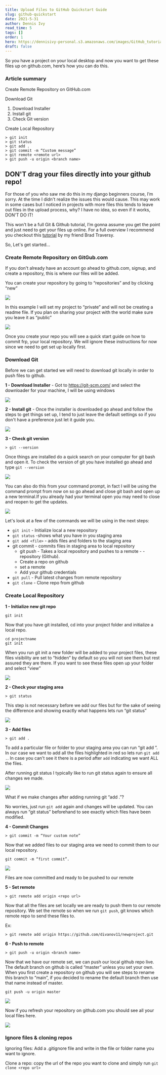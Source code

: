 ```yaml
---
title: Upload Files to GitHub Quickstart Guide
slug: github-quickstart
date: 2021-5-31
author: Dennis Ivy
read_time: 5
tags: []
order: 1
hero: https://dennisivy-personal.s3.amazonaws.com/images/GitHub_tutorial.jpg
draft: false
---
```


So you have a project on your local desktop and now you want to get these files up on github.com, here’s how you can do this.

### Article summary

Create Remote Repository on GitHub.com

Download Git

1. Download Installer
1. Install git
1. Check Git version

Create Local Repository

```
> git init
> git status
> git add .
> git commit -m “Custom message”
> git remote <remote url>
> git push -u origin <branch name>
```

## DON'T drag your files directly into your github repo!

For those of you who saw me do this in my django beginners course, I’m sorry. At the time I didn't realize the issues this would cause. This may work in some cases but I noticed in projects with more files this tends to leave out files in the upload process, why? I have no idea, so even if it works, DON'T DO IT!

This won't be a full Git & Github tutorial, I’m gonna assume you get the point and just need to get your files up online. For a full overview I recommend you checkout this [tutorial](https://youtu.be/SWYqp7iY_Tc) by my friend Brad Traversy.

So, Let's get started…

### Create Remote Repository on GitGub.com

If you don't already have an account go ahead to github.com, signup, and create a repository, this is where our files will be added. 

You can create your repository by going to “repositories” and by clicking “new”

![](https://dennisivy-personal.s3.amazonaws.com/uploads/2021/05/31/new-repo1.PNG)

In this example I will set my project to “private” and will not be creating a readme file. If you plan on sharing your project with the world make sure you leave it as “public”

![](https://dennisivy-personal.s3.amazonaws.com/uploads/2021/05/31/new-repo2.PNG)

Once you create your repo you will see a quick start guide on how to commit frp, your local repository. We will ignore these instructions for now since we need to get set up locally first.

### Download Git

Before we can get started we will need to download git locally in order to push files to github.

**1 - Download Installer** - Got to https://git-scm.com/ and select the downloader for your machine, I will be using windows

![](https://dennisivy-personal.s3.amazonaws.com/uploads/2021/05/31/git-installer.PNG)

**2 - Install git** - Once the installer is downloaded go ahead and follow the steps to get things set up, I tend to just leave the default settings so if you don't have a preference just let it guide you.

![](https://dennisivy-personal.s3.amazonaws.com/uploads/2021/05/31/installer.PNG)

**3 - Check git version** 

```
> git --version
```

Once things are installed do a quick search on your computer for git bash and open it. To check the version of git you have installed go ahead and type `git --version`

![](https://dennisivy-personal.s3.amazonaws.com/uploads/2021/05/31/git-bash.PNG)

You can also do this from your command prompt, in fact I will be using the command prompt from now on so go ahead and close git bash and open up a new terminal.If you already had your terminal open you may need to close and reopen to get the updates.

![](https://dennisivy-personal.s3.amazonaws.com/uploads/2021/05/31/git-version.PNG)

Let's look at a few of the commands we will be using in the next steps:

- `git init` - Initialize local a new repository
- `git status` -shows what you have in you staging area
- `git add <file>` -  adds files and folders to the staging area
- git commit - commits files in staging area to local repository
    - git push - Takes a local repository and pushes to a remote - - repository (Github).
    - Create a repo on github
    - set a remote 
    - Add your github credentials
- `git pull` - Pull latest changes from remote repository
- `git clone` - Clone repo from github

### Create Local Repository

**1 - Initialize new git repo**

```
git init
```

Now that you have git installed, cd into your project folder and initialize a local repo. 

```
cd projectname
git init
```

When you run git init a new folder will be added to your project files, these files visibility are set to “hidden” by default so you will not see them but rest assured they are there. If you want to see these files open up your folder and select “view”

![](https://dennisivy-personal.s3.amazonaws.com/uploads/2021/05/31/hidden-1.jpg)

**2 - Check your staging area**

```
> git status
```

This step is not necessary before we add our files but for the sake of seeing the difference and showing exactly what happens lets run “git status”

![](https://dennisivy-personal.s3.amazonaws.com/uploads/2021/05/31/status.PNG)

**3 - Add files**

```
> git add .
```

To add a particular file or folder to your staging area you can run “git add <filename>”. In our case we want to add all the files highlighted in red so lets run `git add .`. In case you can't see it there is a period after `add` indicating we want ALL the files.

After running git status I typically like to run git status again to ensure all changes we made.

![](https://dennisivy-personal.s3.amazonaws.com/uploads/2021/05/31/added.PNG)

What if we make changes after adding running git “add .”?

No worries, just run `git add` again and changes will be updated. You can always run “git status” beforehand to see exactly which files have been modified.

**4 - Commit Changes**

```
> git commit -m “Your custom note”
```

Now that we added files to our staging area we need to commit them to our local repository. 


```
git commit -m “first commit”.
```

![](https://dennisivy-personal.s3.amazonaws.com/uploads/2021/05/31/first-commit.PNG)

Files are now committed and ready to be pushed to our remote

**5 - Set remote**

```
> git remote add origin <repo url>
```

Now that all the files are set locally we are ready to push them to our remote repository. We set the remote so when we run `git push`, git knows which remote repo to send these files to.

Ex: 
```
> git remote add origin https://github.com/divanov11/newproject.git
```

**6 - Push to remote**

```
> git push -u origin <branch name>
```

Now that we have our remote set, we can push our local github repo live. The default branch on github is called “master” unless you set your own. When you first create a repository on github you will see steps to rename this branch to “main”, if you decided to rename the default branch then use that name instead of master.

```
git push -u origin master
```

![](https://dennisivy-personal.s3.amazonaws.com/uploads/2021/05/31/push-to-remote.PNG)

Now if you refresh your repository on github.com you should see all your local files here.

![](https://dennisivy-personal.s3.amazonaws.com/uploads/2021/05/31/files-on-github.PNG)

### Ignore files & cloning repos

Ignoring files: Add a .gitignore file and write in the file or folder name you want to ignore.

Clone a repo: copy the url of the repo you want to clone and simply run `git clone <repo url>`